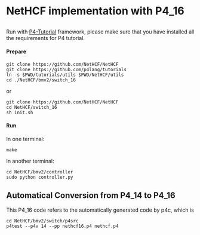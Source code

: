 # NetHCF implementation with P4_16

## 

Run with [P4-Tutorial](https://github.com/p4lang/tutorials) framework, please make sure that you have installed all the requirements for P4 tutorial.

#### Prepare

```shell
git clone https://github.com/NetHCF/NetHCF
git clone https://github.com/p4lang/tutorials
ln -s $PWD/tutorials/utils $PWD/NetHCF/utils
cd ./NetHCF/bmv2/switch_16
```

or 

```shell
git clone https://github.com/NetHCF/NetHCF
cd NetHCF/switch_16
sh init.sh
```

#### Run

In one terminal:

```shell
make
```

In another terminal:

```shell
cd NetHCF/bmv2/controller
sudo python controller.py
```

## Automatical Conversion from P4_14 to P4_16

This P4_16 code refers to the automatically generated code by p4c, which is

```shell
cd NetHCF/bmv2/switch/p4src
p4test --p4v 14 --pp nethcf16.p4 nethcf.p4
```
